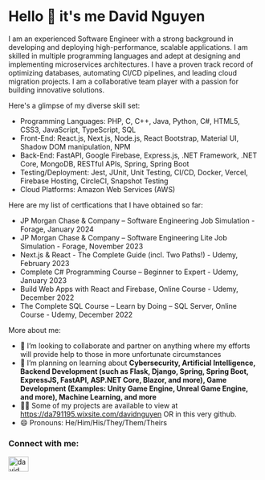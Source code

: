 # Hello 👋 it's me David Nguyen

I am an experienced Software Engineer with a strong background in developing and deploying high-performance, scalable applications. I am skilled in multiple programming languages and adept at designing and implementing microservices architectures. I have a proven track record of optimizing databases, automating CI/CD pipelines, and leading cloud migration projects. I am a collaborative team player with a passion for building innovative solutions. 

Here's a glimpse of my diverse skill set:
* Programming Languages: PHP, C, C++, Java, Python, C#, HTML5, CSS3, JavaScript, TypeScript, SQL
* Front-End: React.js, Next.js, Node.js, React Bootstrap, Material UI, Shadow DOM manipulation, NPM
* Back-End: FastAPI, Google Firebase, Express.js, .NET Framework, .NET Core, MongoDB, RESTful APIs, Spring, Spring Boot
* Testing/Deployment: Jest, JUnit, Unit Testing, CI/CD, Docker, Vercel, Firebase Hosting, CircleCI, Snapshot Testing
* Cloud Platforms: Amazon Web Services (AWS)

Here are my list of certfications that I have obtained so far:
* JP Morgan Chase & Company – Software Engineering Job Simulation - Forage, January 2024 
* JP Morgan Chase & Company – Software Engineering Lite Job Simulation - Forage, November 2023 
* Next.js & React - The Complete Guide (incl. Two Paths!) - Udemy, February 2023 
* Complete C# Programming Course – Beginner to Expert - Udemy, January 2023 
* Build Web Apps with React and Firebase, Online Course - Udemy, December 2022 
* The Complete SQL Course – Learn by Doing – SQL Server, Online Course - Udemy, December 2022 

More about me:
* 👯 I’m looking to collaborate and partner on anything where my efforts will provide help to those in more unfortunate circumstances
* 🚀 I’m planning on learning about **Cybersecurity, Artificial Intelligence, Backend Development (such as Flask, Django, Spring, Spring Boot, ExpressJS, FastAPI, ASP.NET Core, Blazor, and more), Game Development (Examples: Unity Game Engine, Unreal Game Engine, and more), Machine Learning, and more** 
* 👨‍💻 Some of my projects are available to view at https://da791195.wixsite.com/davidnguyen OR in this very github.
* 😄 Pronouns: He/Him/His/They/Them/Theirs

<h3 align="left">Connect with me:</h3>
<p align="left">
<a href="https://www.linkedin.com/in/david-nguyen-34b6421b6/" target="blank"><img align="center" src="https://raw.githubusercontent.com/rahuldkjain/github-profile-readme-generator/master/src/images/icons/Social/linked-in-alt.svg" alt="david nguyen" height="30" width="40" /></a>
</p>

<!--
**DavidNguyen-txstate/DavidNguyen** is a ✨ _special_ ✨ repository because its `README.md` (this file) appears on your GitHub profile.

Here are some ideas to get you started:

- 🔭 I’m currently working on ...
- 🌱 I’m currently learning ...
- 👯 I’m looking to collaborate on ...
- 🤔 I’m looking for help with ...
- 💬 Ask me about ...
- 📫 How to reach me: ...
- 😄 Pronouns: ...
- ⚡ Fun fact: ...
-->
